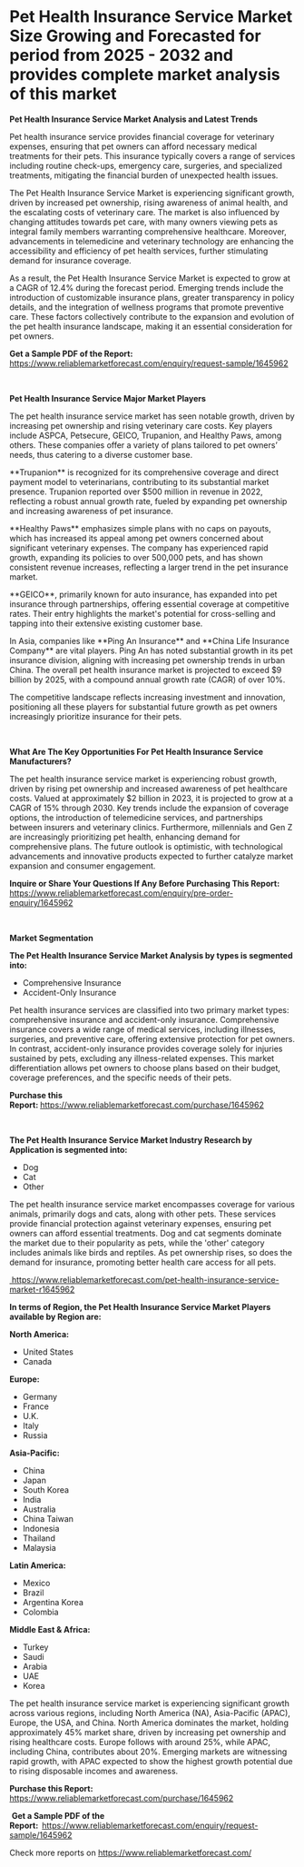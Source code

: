 <p><h1>Pet Health Insurance Service Market Size Growing and Forecasted for period from 2025 - 2032 and provides complete market analysis of this market</h1></p><p><strong>Pet Health Insurance Service Market Analysis and Latest Trends</strong></p>
<p><p>Pet health insurance service provides financial coverage for veterinary expenses, ensuring that pet owners can afford necessary medical treatments for their pets. This insurance typically covers a range of services including routine check-ups, emergency care, surgeries, and specialized treatments, mitigating the financial burden of unexpected health issues.</p><p>The Pet Health Insurance Service Market is experiencing significant growth, driven by increased pet ownership, rising awareness of animal health, and the escalating costs of veterinary care. The market is also influenced by changing attitudes towards pet care, with many owners viewing pets as integral family members warranting comprehensive healthcare. Moreover, advancements in telemedicine and veterinary technology are enhancing the accessibility and efficiency of pet health services, further stimulating demand for insurance coverage.</p><p>As a result, the Pet Health Insurance Service Market is expected to grow at a CAGR of 12.4% during the forecast period. Emerging trends include the introduction of customizable insurance plans, greater transparency in policy details, and the integration of wellness programs that promote preventive care. These factors collectively contribute to the expansion and evolution of the pet health insurance landscape, making it an essential consideration for pet owners.</p></p>
<p><strong>Get a Sample PDF of the Report:&nbsp;</strong> <a href="https://www.reliablemarketforecast.com/enquiry/request-sample/1645962?utm_campaign=3549&utm_medium=2&utm_source=Github&utm_content=ia&utm_term=29032025&utm_id=pet-health-insurance-service">https://www.reliablemarketforecast.com/enquiry/request-sample/1645962</a></p>
<p>&nbsp;</p>
<p><strong>Pet Health Insurance Service Major Market Players</strong></p>
<p><p>The pet health insurance service market has seen notable growth, driven by increasing pet ownership and rising veterinary care costs. Key players include ASPCA, Petsecure, GEICO, Trupanion, and Healthy Paws, among others. These companies offer a variety of plans tailored to pet owners’ needs, thus catering to a diverse customer base.</p><p>**Trupanion** is recognized for its comprehensive coverage and direct payment model to veterinarians, contributing to its substantial market presence. Trupanion reported over $500 million in revenue in 2022, reflecting a robust annual growth rate, fueled by expanding pet ownership and increasing awareness of pet insurance.</p><p>**Healthy Paws** emphasizes simple plans with no caps on payouts, which has increased its appeal among pet owners concerned about significant veterinary expenses. The company has experienced rapid growth, expanding its policies to over 500,000 pets, and has shown consistent revenue increases, reflecting a larger trend in the pet insurance market.</p><p>**GEICO**, primarily known for auto insurance, has expanded into pet insurance through partnerships, offering essential coverage at competitive rates. Their entry highlights the market's potential for cross-selling and tapping into their extensive existing customer base.</p><p>In Asia, companies like **Ping An Insurance** and **China Life Insurance Company** are vital players. Ping An has noted substantial growth in its pet insurance division, aligning with increasing pet ownership trends in urban China. The overall pet health insurance market is projected to exceed $9 billion by 2025, with a compound annual growth rate (CAGR) of over 10%.</p><p>The competitive landscape reflects increasing investment and innovation, positioning all these players for substantial future growth as pet owners increasingly prioritize insurance for their pets.</p></p>
<p>&nbsp;</p>
<p><strong>What Are The Key Opportunities For Pet Health Insurance Service Manufacturers?</strong></p>
<p><p>The pet health insurance service market is experiencing robust growth, driven by rising pet ownership and increased awareness of pet healthcare costs. Valued at approximately $2 billion in 2023, it is projected to grow at a CAGR of 15% through 2030. Key trends include the expansion of coverage options, the introduction of telemedicine services, and partnerships between insurers and veterinary clinics. Furthermore, millennials and Gen Z are increasingly prioritizing pet health, enhancing demand for comprehensive plans. The future outlook is optimistic, with technological advancements and innovative products expected to further catalyze market expansion and consumer engagement.</p></p>
<p><strong>Inquire or Share Your Questions If Any Before Purchasing This Report:</strong> <a href="https://www.reliablemarketforecast.com/enquiry/pre-order-enquiry/1645962?utm_campaign=3549&utm_medium=2&utm_source=Github&utm_content=ia&utm_term=29032025&utm_id=pet-health-insurance-service">https://www.reliablemarketforecast.com/enquiry/pre-order-enquiry/1645962</a></p>
<p>&nbsp;</p>
<p><strong>Market Segmentation</strong></p>
<p><strong>The Pet Health Insurance Service Market Analysis by types is segmented into:</strong></p>
<p><ul><li>Comprehensive Insurance</li><li>Accident-Only Insurance</li></ul></p>
<p><p>Pet health insurance services are classified into two primary market types: comprehensive insurance and accident-only insurance. Comprehensive insurance covers a wide range of medical services, including illnesses, surgeries, and preventive care, offering extensive protection for pet owners. In contrast, accident-only insurance provides coverage solely for injuries sustained by pets, excluding any illness-related expenses. This market differentiation allows pet owners to choose plans based on their budget, coverage preferences, and the specific needs of their pets.</p></p>
<p><strong>Purchase this Report:&nbsp;</strong><a href="https://www.reliablemarketforecast.com/purchase/1645962?utm_campaign=3549&utm_medium=2&utm_source=Github&utm_content=ia&utm_term=29032025&utm_id=pet-health-insurance-service">https://www.reliablemarketforecast.com/purchase/1645962</a></p>
<p>&nbsp;</p>
<p><strong>The Pet Health Insurance Service Market Industry Research by Application is segmented into:</strong></p>
<p><ul><li>Dog</li><li>Cat</li><li>Other</li></ul></p>
<p><p>The pet health insurance service market encompasses coverage for various animals, primarily dogs and cats, along with other pets. These services provide financial protection against veterinary expenses, ensuring pet owners can afford essential treatments. Dog and cat segments dominate the market due to their popularity as pets, while the 'other' category includes animals like birds and reptiles. As pet ownership rises, so does the demand for insurance, promoting better health care access for all pets.</p></p>
<p><a href="https://www.reliablemarketforecast.com/pet-health-insurance-service-market-r1645962?utm_campaign=3549&utm_medium=2&utm_source=Github&utm_content=ia&utm_term=29032025&utm_id=pet-health-insurance-service">&nbsp;https://www.reliablemarketforecast.com/pet-health-insurance-service-market-r1645962</a></p>
<p><strong>In terms of Region, the Pet Health Insurance Service Market Players available by Region are:</strong></p>
<p>
    <p> <strong> North America: </strong>
        <ul>
            <li>United States</li>
            <li>Canada</li>
        </ul>
        </p> 
    <p> <strong> Europe: </strong>
        <ul>
            <li>Germany</li>
            <li>France</li>
            <li>U.K.</li>
            <li>Italy</li>
            <li>Russia</li>
        </ul>
        </p> 
    <p> <strong> Asia-Pacific: </strong>
        <ul>
            <li>China</li>
            <li>Japan</li>
            <li>South Korea</li>
            <li>India</li>
            <li>Australia</li>
            <li>China Taiwan</li>
            <li>Indonesia</li>
            <li>Thailand</li>
            <li>Malaysia</li>
        </ul>
        </p> 
    <p> <strong> Latin America: </strong>
        <ul>
            <li>Mexico</li>
            <li>Brazil</li>
            <li>Argentina Korea</li>
            <li>Colombia</li>
        </ul>
        </p> 
    <p> <strong> Middle East & Africa: </strong>
        <ul>
            <li>Turkey</li>
            <li>Saudi</li>
            <li>Arabia</li>
            <li>UAE</li>
            <li>Korea</li>
        </ul>
    </p>
    </p>
<p><p>The pet health insurance service market is experiencing significant growth across various regions, including North America (NA), Asia-Pacific (APAC), Europe, the USA, and China. North America dominates the market, holding approximately 45% market share, driven by increasing pet ownership and rising healthcare costs. Europe follows with around 25%, while APAC, including China, contributes about 20%. Emerging markets are witnessing rapid growth, with APAC expected to show the highest growth potential due to rising disposable incomes and awareness.</p></p>
<p><strong>Purchase this Report: </strong><a href="https://www.reliablemarketforecast.com/purchase/1645962?utm_campaign=3549&utm_medium=2&utm_source=Github&utm_content=ia&utm_term=29032025&utm_id=pet-health-insurance-service">https://www.reliablemarketforecast.com/purchase/1645962</a></p>
<p>&nbsp;<strong>Get a Sample PDF of the Report:&nbsp;&nbsp;</strong><a href="https://www.reliablemarketforecast.com/enquiry/request-sample/1645962?utm_campaign=3549&utm_medium=2&utm_source=Github&utm_content=ia&utm_term=29032025&utm_id=pet-health-insurance-service">https://www.reliablemarketforecast.com/enquiry/request-sample/1645962</a></p>
<p><strong></strong></p>
<p>Check more reports on <a href="https://www.reliablemarketforecast.com/?utm_campaign=3549&utm_medium=2&utm_source=Github&utm_content=ia&utm_term=29032025&utm_id=pet-health-insurance-service">https://www.reliablemarketforecast.com/</a></p>